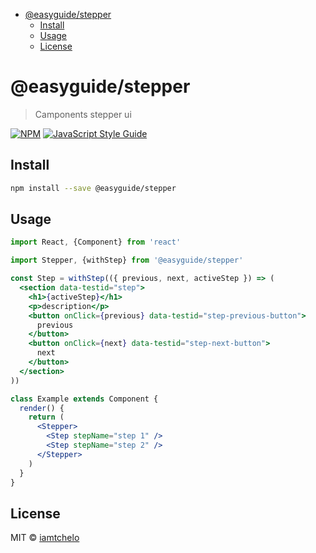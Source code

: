 <!-- START doctoc generated TOC please keep comment here to allow auto update -->
<!-- DON'T EDIT THIS SECTION, INSTEAD RE-RUN doctoc TO UPDATE -->

- [@easyguide/stepper](#easyguidestepper)
  - [Install](#install)
  - [Usage](#usage)
  - [License](#license)

<!-- END doctoc generated TOC please keep comment here to allow auto update -->

# @easyguide/stepper

> Camponents stepper ui

[![NPM](https://img.shields.io/npm/v/@easyguide/stepper.svg)](https://www.npmjs.com/package/@easyguide/stepper) [![JavaScript Style Guide](https://img.shields.io/badge/code_style-standard-brightgreen.svg)](https://standardjs.com)

## Install

```bash
npm install --save @easyguide/stepper
```

## Usage

```jsx
import React, {Component} from 'react'

import Stepper, {withStep} from '@easyguide/stepper'

const Step = withStep(({ previous, next, activeStep }) => (
  <section data-testid="step">
    <h1>{activeStep}</h1>
    <p>description</p>
    <button onClick={previous} data-testid="step-previous-button">
      previous
    </button>
    <button onClick={next} data-testid="step-next-button">
      next
    </button>
  </section>
))

class Example extends Component {
  render() {
    return (
      <Stepper>
        <Step stepName="step 1" />
        <Step stepName="step 2" />
      </Stepper>
    )
  }
}
```

## License

MIT © [iamtchelo](https://github.com/iamtchelo)
